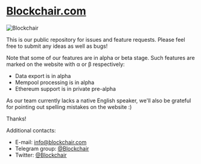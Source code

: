 # [Blockchair.com](https://blockchair.com/)

![Blockchair](https://raw.githubusercontent.com/Blockchair/Blockchair.Support/master/hello.jpg "Hello there!")

This is our public repository for issues and feature requests. Please feel free to submit any ideas as well as bugs!

Note that some of our features are in alpha or beta stage. Such features are marked on the website with α or β respectively:
* Data export is in alpha
* Mempool processing is in alpha
* Ethereum support is in private pre-alpha

As our team currently lacks a native English speaker, we'll also be grateful for pointing out spelling mistakes on the website :)

Thanks!

Additional contacts:
* E-mail: [info@blockchair.com](mailto:info@blockchair.com)
* Telegram group: [@Blockchair](https://telegram.me/Blockchair)
* Twitter: [@Blockchair](https://twitter.com/Blockchair)
